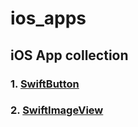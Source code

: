 # ios_apps

## iOS App collection

### 1. [SwiftButton](https://github.com/takehiro-takahashi/ios_apps/tree/develop/SwiftButton)

### 2. [SwiftImageView](https://github.com/takehiro-takahashi/ios_apps/tree/develop/SwiftImageView)
